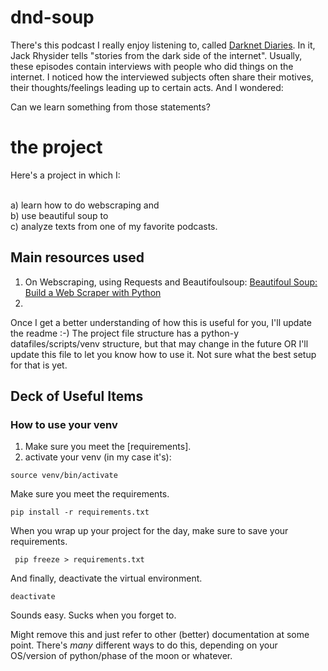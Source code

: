 # dnd-soup

There's this podcast I really enjoy listening to, called [Darknet Diaries](https://darknetdiaries.com/). In it, Jack Rhysider tells "stories from the dark side of the internet".
Usually, these episodes contain interviews with people who did things on the internet. I noticed how the interviewed subjects often share their motives, their thoughts/feelings leading up to certain acts.
And I wondered: 

Can we learn something from those statements?

# the project

Here's a project in which I:

<br>a) learn how to do webscraping and 
<br>b) use beautiful soup to
<br>c) analyze texts from one of my favorite podcasts.

## Main resources used
1. On Webscraping, using Requests and Beautifoulsoup: [Beautifoul Soup: Build a Web Scraper with Python](https://realpython.com/beautiful-soup-web-scraper-python/) 
2. 

Once I get a better understanding of how this is useful for you, I'll update the readme :-)
The project file structure has a python-y datafiles/scripts/venv structure, but that may change in the future OR I'll update this file to let you know how to use it. Not sure what the best setup for that is yet.

## Deck of Useful Items

### How to use your venv
1. Make sure you meet the [requirements].
2. activate your venv (in my case it's):

``` source venv/bin/activate ```

Make sure you meet the requirements.

```pip install -r requirements.txt```

When you wrap up your project for the day, make sure to save your requirements.

``` pip freeze > requirements.txt``` 

And finally, deactivate the virtual environment.

```deactivate ```

Sounds easy. Sucks when you forget to.

Might remove this and just refer to other (better) documentation at some point.
There's _many_ different ways to do this, depending on your OS/version of python/phase of the moon or whatever.
